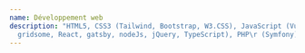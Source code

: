 ```yaml
---
name: Développement web
description: "HTML5, CSS3 (Tailwind, Bootstrap, W3.CSS), JavaScript (Vue.js,
  gridsome, React, gatsby, nodeJs, jQuery, TypeScript), PHP\r (Symfony)"
---
```

